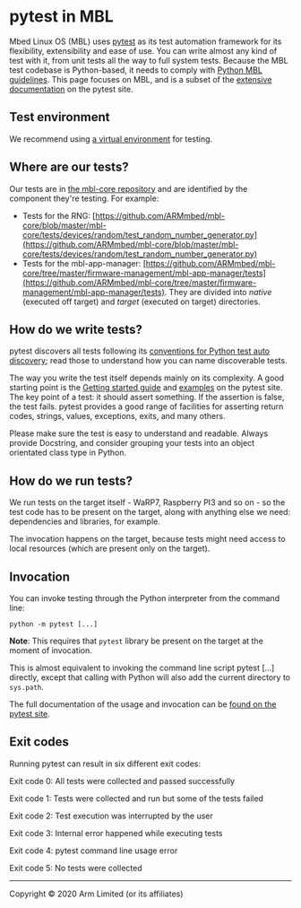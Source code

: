# pytest in MBL

Mbed Linux OS (MBL) uses [pytest](https://docs.pytest.org/en/latest/) as its test automation framework for its flexibility, extensibility and ease of use. You can write almost any kind of test with it, from unit tests all the way to full system tests. Because the MBL test codebase is Python-based, it needs to comply with [Python MBL guidelines](../develop-mbl/python-coding-style-guide.html). This page focuses on MBL, and is a subset of the [extensive documentation](https://docs.pytest.org/en/latest/contents.html) on the pytest site.

## Test environment

We recommend using [a virtual environment](https://docs.pytest.org/en/latest/goodpractices.html) for testing.

## Where are our tests?

Our tests are in [the mbl-core repository](https://github.com/ARMmbed/mbl-core/) and are identified by the component they're testing. For example:

* Tests for the RNG: [https://github.com/ARMmbed/mbl-core/blob/master/mbl-core/tests/devices/random/test_random_number_generator.py](https://github.com/ARMmbed/mbl-core/blob/master/mbl-core/tests/devices/random/test_random_number_generator.py)
* Tests for the mbl-app-manager: [https://github.com/ARMmbed/mbl-core/tree/master/firmware-management/mbl-app-manager/tests](https://github.com/ARMmbed/mbl-core/tree/master/firmware-management/mbl-app-manager/tests). They are divided into *native* (executed off target) and *target* (executed on target) directories.

## How do we write tests?

pytest discovers all tests following its [conventions for Python test auto discovery](https://docs.pytest.org/en/latest/goodpractices.html#test-discovery); read those to understand how you can name discoverable tests.

The way you write the test itself depends mainly on its complexity. A good starting point is the [Getting started guide](https://docs.pytest.org/en/latest/getting-started.htm) and [examples](https://docs.pytest.org/en/latest/example/simple.html) on the pytest site. The key point of a test: it should assert something. If the assertion is false, the test fails. pytest provides a good range of facilities for asserting return codes, strings, values, exceptions, exits, and many others.

Please make sure the test is easy to understand and readable. Always provide Docstring, and consider grouping your tests into an object orientated class type in Python.

## How do we run tests?

We run tests on the target itself - WaRP7, Raspberry PI3 and so on - so the test code has to be present on the target, along with anything else we need: dependencies and libraries, for example.

The invocation happens on the target, because tests might need access to local resources (which are present only on the target).

## Invocation

You can invoke testing through the Python interpreter from the command line:

```
python -m pytest [...]
```

<span class="notes">**Note**: This requires that `pytest` library be present on the target at the moment of invocation.</span>

This is almost equivalent to invoking the command line script pytest [...] directly, except that calling with Python will also add the current directory to `sys.path`.

The full documentation of the usage and invocation can be [found on the pytest site](https://docs.pytest.org/en/latest/usage.html).

## Exit codes

Running pytest can result in six different exit codes:

Exit code 0:	All tests were collected and passed successfully

Exit code 1:	Tests were collected and run but some of the tests failed

Exit code 2:	Test execution was interrupted by the user

Exit code 3:	Internal error happened while executing tests

Exit code 4:	pytest command line usage error

Exit code 5:	No tests were collected



***

Copyright © 2020 Arm Limited (or its affiliates)
